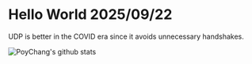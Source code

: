 # Hello World 2025/09/22

UDP is better in the COVID era since it avoids unnecessary handshakes.

![PoyChang's github stats](https://github-readme-stats.vercel.app/api?username=poychang&show_icons=true&theme=dracula)
